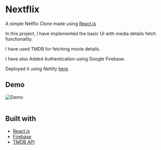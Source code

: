 # Nextflix 

A simple Netflix Clone made using [React.js](react.dev)

In this project, I have implemented the basic UI with media details fetch functionality.

I have used TMDB for fetching movie details. 

I have also Added Authentication using Google Firebase. 

Deployed it using Netlify [here](https://graphics-netflix.netlify.app/).

## Demo 

![Demo](/src/assets/demo.gif) 
<br /> 
<br />
## Built with

* [React.js](react.dev)
* [Firebase](https://firebase.google.com/)   
* [TMDB API](https://www.themoviedb.org/)
